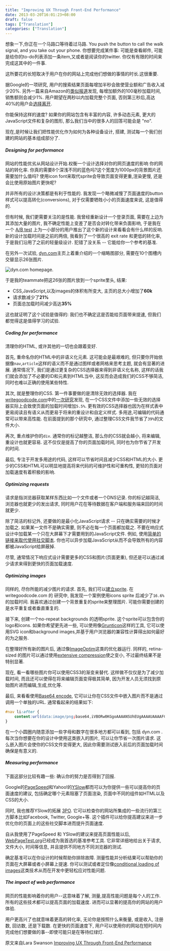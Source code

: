 ```yaml
---
title: "Improving UX Through Front-End Performance"
date: 2013-03-20T16:01:23+08:00
draft: false
tags: ["Translation"]
categories: ["Translation"]
---
```


想象一下,你正在一个马路口等待着过马路. You push the button to call the walk signal, and you take out your phone. 你想要完成某件事: 可能是查看邮件, 可能是给你的to-do列表添加一条item,又或者是阅读你的twitter. 你仅有有限的时间来完成这其中的一件事.

这所要花的长短取决于用户在你的网站上完成他们想做的事情的时长.这很重要.

据Google的一项研究, 用户的搜索结果页面每增加半秒会致使营业额和广告收入减少20%. 另外一篇来自Amazon的[类似报道](http://www.websiteoptimization.com/speed/tweak/psychology-web-performance/)发现, 每增加额外的100毫秒加载时间, 销售额则会减少1%. 用户期望在两秒以内加载完整个页面, 否则第三秒后,高达40%的用户会[选择离开](http://www.gomez.com/pdfs/wp_why_web_performance_matters.pdf).

你能保持这样的速度? 如果你的网站包含有丰富的内容, 许多动态元素, 更大的JavaScript文件和复杂的图形, 那么我们当中的很多人的回答可能会是 "no".

现在,是时候让我们把性能优化作为如何为各种设备设计, 搭建, 测试每一个我们创建的网站的基本组成部分了.

##### Designing for performance

网站的性能优劣从网站设计开始.权衡一个设计选择对你的网页速度的影响 你的网站的转化率. 你真的需要8个深浅不同的蓝色吗?这个宽度为1000px的背景图片还需要加什么值吗? 使用icon font来取代sprite会导致页面变得更重,渲染更慢, 还是会比使用原始图片更快呢?

并非所有的设计决策都是有利于性能的. 我发现一个略微减慢了页面速度的button样式可以提高转化(conversions), 对于仅需要牺牲小小的页面速度来说, 这是值得的.

但有时候, 我们更需要关注的是性能. 我曾经重新设计一个登录页面, 需要在上边为其添加大量的图片, 我不确定性能上变差了是否会对转化带来负面影响, 于是我在一个 [A/B test](http://alistapart.com/article/a-primer-on-a-b-testing) 上为一小部分的用户推出了这个新的设计来看看会有什么样的反响. 新的设计加载时间是之前的两倍, 我看到了一个很高的 exit rate 和更低的转化率, 于是我们沿用了之前的轻量级设计. 犯错了没关系 -- 它能给你一个参考的基准.

在另外一次试验, [dyn.com](http://dyn.com/)主页上着重介绍的一个缩略图部分, 需要在10个图槽内交替显示26张图片.

![dyn.com homepage.](http://d.alistapart.com/371/dyncomhomepage.jpg)

于是我的teammate把这26张的图片放到一个sprite里头, 结果:

- CSS,JavaScript,以及images的体积有所变大, 主页的总大小增加了**60k**
- 请求数减少了**21%**
- 页面总加载时间减少高达**35%**

这也就证明了这个试验是值得的: 我们也不确定这是否能给页面带来提速, 但我们都觉得这是值得学习的试验.

##### Coding for performance

清理你的HTML, 或许其他的一切也会跟着变好.

首先, 重命名你的HTML中的非语义化元素. 这可能会是最艰难的, 但只要你开始依据像`nav`,`article`这样的语义而不是通过图样或者网格来思考主题, 就会有显著的进展. 通常情况下, 我们是通过更复杂的CSS选择器来得到非语义化名称, 这样的话我们就会添加了不必要的ID和元素到HTML当中, 这反而会造成我们的CSS不够简洁, 同时也难以正确的使用某些特性.

其次, 就是整理你的CSS. 第一件事要做的是清除无效的选择器. 我在[writegoodcode.com](http://writegoodcode.com/)中的[一次研究](http://dyn.com/how-we-got-dyndns-com-to-load-faster-and-how-you-can-learn-from-it)发现, 在一个CSS文件中添加一些无效的选择器实际上会致使页面的加载时间增加`5.5%`. 更有效的CSS选择器也因为在样式表中更易阅读且有语义从而更易于将来的重设计和自定义样式. 多用途,可编辑的代码通常可以带来高性能. 在前面提到的那个研究中, 通过整理CSS文件我节省了`39%`的文件大小.

再次, 重点维护你的`div`. 通常你的标记越整洁, 那么你的CSS就会越小, 将来编辑,重设计也就更容易. 这不仅仅是提高了你的页面加载时间, 同时也为你节省了开发的时间.

最后, 专注于开发多用途的代码, 这样可以节省时间且减少CSS和HTML的大小. 更少的CSS和HTML可以明显地提高将来代码的可维护性和可重构性, 更轻的页面对加载速度有着积极的影响.

##### Optimizing requests

请求是指浏览器获取某样东西比如一个文件或者一个DNS记录. 你的标记越简洁, 浏览器也就更少的发出请求, 同时用户花在等待数据在客户端和服务端来回的时间就更少.

除了简洁的标记外, 还要做的是最小化JavaScript请求 -- 只在确实需要的时候才加载之. 如果某一文件不是确实需要, 则不必在每一个页面都加载之. 不要在响应式设计中加载某一个只在大屏幕下才需要用到的JavaScript文件. 例如, 使用[简单的链接来取代使用社交脚本](http://www.zurb.com/article/883/small-painful-buttons-why-social-media-bu). 你也可以异步加载JavaScript从而不会导致所有的内容都被JavaScript给屏蔽掉.

尽管, 通常情况下响应式设计需要更多的CSS和图片(页面更重), 但还是可以通过减少请求来得到更快的页面加载速度.

##### Optimizing images

同样的, 尽你所能的减少图片的请求. 首先, 我们可以[建立sprite](http://alistapart.com/article/sprites/). 在 writegoodcode.com 的 研究中, 我发现一个案例使用icons sprite 后减少了`16.6%`的加载时间. 我喜欢通过创建一个背景重复的sprite来整理图片. 可能你需要创建的是水平重复或者垂直重复的.

接下来, 创建一个no-repeat backgrounds 的透明sprite. 这个sprite可以包含你的logo和icons. 如果你希望更先进一些, 可以使用像[Grunticon](http://filamentgroup.com/lab/grunticon)这样的工具, 它可以使用SVG icon和background images,并基于用户浏览器的兼容性计算得出如何最好的为之服务.

在整理好所有新的图片后, 通过像[ImageOptim](http://imageoptim.com/)这类的优化器运行. 同样的, retina-sized 的图片可以通过使用[extensive compression](http://blog.netvlies.nl/design-interactie/retina-revolution/)使之变小, 不过最终结果不是特别显著.

现在, 看一看哪些图片你可以使用CSS3的渐变来替代. 这样做不仅仅是为了减少加载时间, 而且还可以使得在将来编辑页面变得极其简单, 因为开发人员无须找到原始图片进而编辑,生成,优化等.

最后, 来看看使用[Base64 encode](http://www.greywyvern.com/code/php/binary2base64), 它可以让你在CSS文件中嵌入图片而不是通过调用一个单独的URL. 通常看起来的结果如下:

```css
#nav li:after {
	content:url(data:image/png;base64,iVBORw0KGgoAAAANSUhEUgAAAAUAAAAFCAYAAACNbyblAAAAI0lEQVQIW2P4//8/w8yZM//DMIjPAGPAMIiPWxCIMQQxzAQAoFpF7lGFr24AAAAASUVORK5CYII=);
}
```

在一个小圆圈内随意添加一些字母和数字在很多地方都可以看到, 包括 dyn.com . 每次当你想要在你的设计中使用这类嵌入的图片, 可以让你节省一次图片请求. 这么嵌入图片会使你的CSS文件变得更大, 因此你需要测试嵌入前后的页面加载时间确保是有意义的.

##### Measuring performance

下面这部分比较有趣一些: 确认你的努力是否得到了回报.

Google的[PageSpeed](https://developers.google.com/speed/pagespeed/)和Yahoo!的[YSlow](http://developer.yahoo.com/yslow/)都而可以为你提供一些可以提高你的页面速度的建议, 包括确定哪个元素阻塞了页面渲染, 页面中不同的组件如HTML以及CSS的大小.

同时, 我也推荐YSlow的拓展 [3PO](http://www.phpied.com/3po/). 它可以检查你的网站所集成的一些流行的第三方脚本比如Facebook, Twitter, Google+等. 这个插件可以给你提高建议来进一步优化你的页面上的这些社交脚本进而提升页面速度.

自从我使用了PageSpeed 和 YSlow的建议来提高页面性能以后, [WebPageTest.org](http://webpagetest.org/)已经成为我首选的基准参考工具. 它非常详细地给出关于请求, 文件大小, 时间等信息, 并且提供不同地方不同浏览器的测试.

确定基准可以在你设计的时候帮助你排除故障. 测量性能并分析结果可以帮助你的页面在大屏幕或者小屏幕上提速. 你可以测试或者定位像[conditional loading of images](http://adactio.com/journal/5414/)这类技术从而在开发中更轻松应对性能问题.

##### The impact of web performance

网页的性能影响着你的用户--这意味着了解, 测量,提高性能问题是每个人的工作. 所有的这些技术都可以提高页面的加载速度. 进而可以显著的提高你的网站的用户体验.

用户更高兴了也就意味着更高的转化率, 无论你是按照什么来衡量, 或是收入, 注册数, 回访数, 还是下载数. 在更快的页面速度下, 用户可以使用你的网站在短时间内完成他们想要做的事--即使可能只是在等待红绿灯.

原文来自Lara Swanson [Improving UX Through Front-End Performance](http://alistapart.com/article/improving-ux-through-front-end-performance)